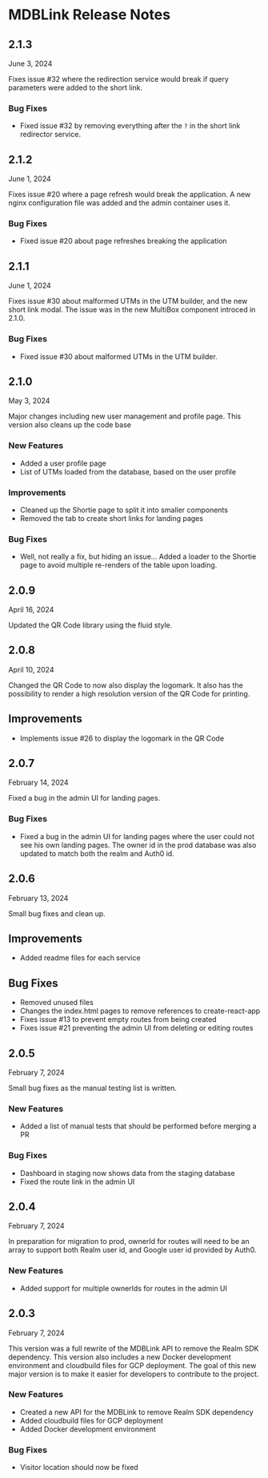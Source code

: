 # MDBLink Release Notes

## 2.1.3
June 3, 2024

Fixes issue #32 where the redirection service would break if query parameters were added to the short link.

### Bug Fixes
- Fixed issue #32 by removing everything after the `?` in the short link redirector service.

## 2.1.2
June 1, 2024

Fixes issue #20 where a page refresh would break the application. A new nginx configuration file was added and the admin container uses it.

### Bug Fixes
- Fixed issue #20 about page refreshes breaking the application

## 2.1.1
June 1, 2024

Fixes issue #30 about malformed UTMs in the UTM builder, and the new short link modal. The issue was in the new MultiBox component introced in 2.1.0.

### Bug Fixes
- Fixed issue #30 about malformed UTMs in the UTM builder.

## 2.1.0
May 3, 2024

Major changes including new user management and profile page. This version also cleans up the code base

### New Features
- Added a user profile page
- List of UTMs loaded from the database, based on the user profile

### Improvements
- Cleaned up the Shortie page to split it into smaller components
- Removed the tab to create short links for landing pages

### Bug Fixes
- Well, not really a fix, but hiding an issue... Added a loader to the Shortie page to avoid multiple re-renders of the table upon loading.

## 2.0.9
April 16, 2024

Updated the QR Code library using the fluid style.

## 2.0.8
April 10, 2024

Changed the QR Code to now also display the logomark. It also has the possibility to render a high resolution version of the QR Code for printing.

## Improvements
- Implements issue #26 to display the logomark in the QR Code


## 2.0.7
February 14, 2024

Fixed a bug in the admin UI for landing pages.

### Bug Fixes
- Fixed a bug in the admin UI for landing pages where the user could not see his own landing pages. The owner id in the prod database was also updated to match both the realm and Auth0 id.

## 2.0.6
February 13, 2024

Small bug fixes and clean up.

## Improvements
- Added readme files for each service

## Bug Fixes
- Removed unused files
- Changes the index.html pages to remove references to create-react-app
- Fixes issue #13 to prevent empty routes from being created
- Fixes issue #21 preventing the admin UI from deleting or editing routes

## 2.0.5
February 7, 2024

Small bug fixes as the manual testing list is written.

### New Features
- Added a list of manual tests that should be performed before merging a PR

### Bug Fixes
- Dashboard in staging now shows data from the staging database
- Fixed the route link in the admin UI

## 2.0.4
February 7, 2024

In preparation for migration to prod, ownerId for routes will need to be an array to support both Realm user id, and Google user id provided by Auth0.

### New Features
- Added support for multiple ownerIds for routes in the admin UI

## 2.0.3
February 7, 2024

This version was a full rewrite of the MDBLink API to remove the Realm SDK dependency. This version also includes a new Docker development environment and cloudbuild files for GCP deployment. The goal of this new major version is to make it easier for developers to contribute to the project.

### New Features
- Created a new API for the MDBLink to remove Realm SDK dependency
- Added cloudbuild files for GCP deployment
- Added Docker development environment

### Bug Fixes
- Visitor location should now be fixed
